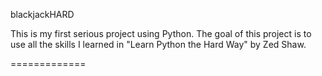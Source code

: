 blackjackHARD

This is my first serious project using Python. 
The goal of this project is to use all the skills I learned in "Learn Python the Hard Way" by Zed Shaw.

=============
